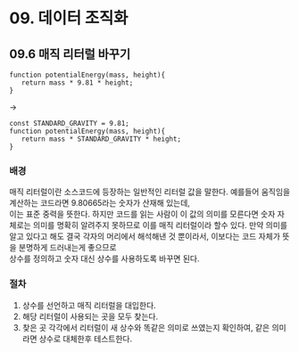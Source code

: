 # 09. 데이터 조직화
## 09.6 매직 리터럴 바꾸기
```JS
function potentialEnergy(mass, height){
   return mass * 9.81 * height;
}
```
->
```JS
const STANDARD_GRAVITY = 9.81;
function potentialEnergy(mass, height){
   return mass * STANDARD_GRAVITY * height;
}
```

### 배경
매직 리터럴이란 소스코드에 등장하는 일반적인 리터럴 값을 말한다. 예를들어 움직임을 계산하는 코드라면 9.80665라는 숫자가 산재해 있는데,  
이는 표준 중력을 뜻한다. 하지만 코드를 읽는 사람이 이 값의 의미를 모른다면 숫자 자체로는 의미를 명확히 알려주지 못하므로 이를 매직 리터럴이라 할수 있다.
만약 의미를 알고 있다고 해도 결국 각자의 머리에서 해석해낸 것 뿐이라서, 이보다는 코드 자체가 뜻을 분명하게 드러내는게 좋으므로  
상수를 정의하고 숫자 대신 상수를 사용하도록 바꾸면 된다.

### 절차
1. 상수를 선언하고 매직 리터럴을 대입한다.
2. 해당 리터럴이 사용되는 곳을 모두 찾는다.
3. 찾은 곳 각각에서 리터럴이 새 상수와 똑같은 의미로 쓰였는지 확인하여, 같은 의미라면 상수로 대체한후 테스트한다.































